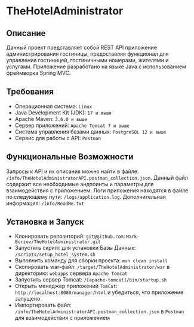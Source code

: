 # TheHotelAdministrator

## Описание

Данный проект представляет собой REST API приложение администрирования гостиницы, предоставляя функционал для управления гостиницей, гостиничными номерами, жителями и услугами. Приложение разработано на языке Java с использованием фреймворка Spring MVC.

## Требования 

- Операционная система: `Linux`
- Java Development Kit (JDK): `17 и выше`
- Apache Maven: `3.6.0 и выше`
- Сервер приложений: `Apache Tomcat 7 и выше`
- Система управления базами данных: `PostgreSQL 12 и выше`
- Сервис для работы с API: `Postman`

## Функциональные Возможности

Запросы к API и их описания можно найти в файле: `/info/TheHotelAdministratorAPI.postman_collection.json`. Данный файл содержит все необходимые эндпоинты и параметры для взаимодействия с приложением.
Логи приложения находятся в файле по следующему пути: `/logs/application.log`. Дополнительная информация: `/info/ReadMe.txt`

## Установка и Запуск
- Клонировать репозиторий: `git@github.com:Mark-Borzov/TheHotelAdministrator.git`
- Запустить скрипт для установки Базы Данных: `/scripts/setup_hotel_system.sh`
- Выполнить команду для сборки проекта: `mvn clean install`
- Скопировать war-файл: `/target/TheHotelAdministrator/war` в директорию: `webapps` сервера `Apache Tomcat`
- Запустить сервер Tomcat: `/[apache-tomcat]/bin/startup.sh`
- Открыть менеджер приложений `TomCat`: `http://localhost:8080/manager/html` и убедиться, что приложение запущено
- Импортировать файл: `/info/TheHotelAdministratorAPI.postman_collection.json` в `Postman` для взаимодействия с приложением
